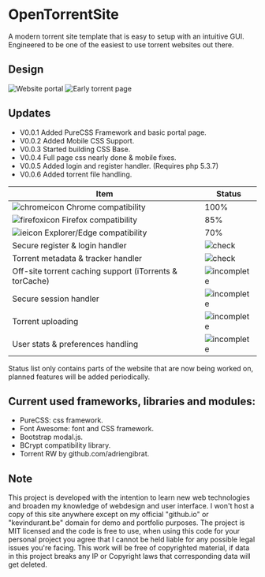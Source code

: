 # OpenTorrentSite
A modern torrent site template that is easy to setup with an intuitive GUI. Engineered to be one of the easiest to use torrent websites out there. 

## Design
![Website portal](http://i.imgur.com/jBuPJMm.png)
![Early torrent page](http://i.imgur.com/q5HsfVn.png)

## Updates
* V0.0.1 Added PureCSS Framework and basic portal page. 
* V0.0.2 Added Mobile CSS Support. 
* V0.0.3 Started building CSS Base.
* V0.0.4 Full page css nearly done & mobile fixes.
* V0.0.5 Added login and register handler. (Requires php 5.3.7)
* V0.0.6 Added torrent file handling.

| Item  | Status |
| ------------- | ------------- |
| ![chromeicon](http://findicons.com/files/icons/2781/google_jfk_icons/16/chrome_ico.png) Chrome compatibility  | 100%  |
| ![firefoxicon](https://forums.digitalpoint.com/proxy/V%2FlNRoM4xGeK7bNGvqxMj7DCYGWbMtim7OburMxH1iFHf4167F%2Bek8n86jv%2FDB%2FLZMYRisyC71gNG8KyIGpDsg%3D%3D/image.png) Firefox compatibility  | 85%  |
| ![ieicon](http://findicons.com/files/icons/2142/webset/16/ie.png) Explorer/Edge compatibility  | 70% |
| Secure register & login handler  | ![check](http://findicons.com/files/icons/1694/sizcons/16/accept_green.png)  |
| Torrent metadata & tracker handler   | ![check](http://findicons.com/files/icons/1694/sizcons/16/accept_green.png)  |
| Off-site torrent caching support (iTorrents & torCache) | ![incomplete](http://files.softicons.com/download/application-icons/boolean-icons-by-prax-08/png/16/Denied.png) |
| Secure session handler  | ![incomplete](http://files.softicons.com/download/application-icons/boolean-icons-by-prax-08/png/16/Denied.png)  |
| Torrent uploading | ![incomplete](http://files.softicons.com/download/application-icons/boolean-icons-by-prax-08/png/16/Denied.png)  |
| User stats & preferences handling | ![incomplete](http://files.softicons.com/download/application-icons/boolean-icons-by-prax-08/png/16/Denied.png)  |


Status list only contains parts of the website that are now being worked on, planned features will be added periodically.

## Current used frameworks, libraries and modules:
* PureCSS: css framework.
* Font Awesome: font and CSS framework.
* Bootstrap modal.js.
* BCrypt compatibility library.
* Torrent RW by github.com/adriengibrat.

## Note
This project is developed with the intention to learn new web technologies and broaden my knowledge of webdesign and user interface. I won't host a copy of this site anywhere except on my official "github.io" or "kevindurant.be" domain for demo and portfolio purposes. The project is MIT licensed and the code is free to use, when using this code for your personal project you agree that I cannot be held liable for any possible legal issues you're facing. This work will be free of copyrighted material, if data in this project breaks any IP or Copyright laws that corresponding data will get deleted.